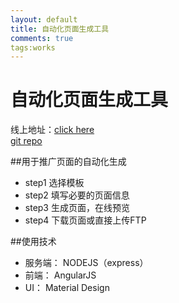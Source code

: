```yaml
---
layout: default
title: 自动化页面生成工具
comments: true
tags:works
---
```

# 自动化页面生成工具

线上地址：[click here](http://tmplserv.duapp.com/)  
[git repo](https://github.com/devWayne/template-server)

##用于推广页面的自动化生成

- step1 选择模板
- step2 填写必要的页面信息
- step3 生成页面，在线预览
- step4 下载页面或直接上传FTP


##使用技术

- 服务端： NODEJS（express）
- 前端：   AngularJS
- UI：     Material Design







